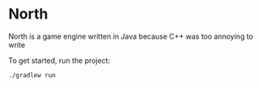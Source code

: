 # North
North is a game engine written in Java because C++ was too annoying to write

To get started, run the project:

    ./gradlew run
